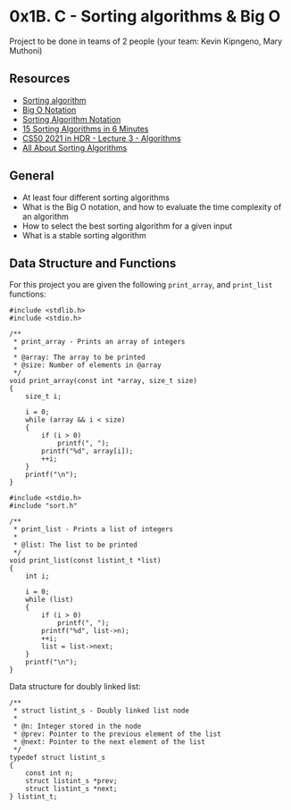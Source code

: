 # 0x1B. C - Sorting algorithms & Big O
Project to be done in teams of 2 people (your team: Kevin Kipngeno, Mary Muthoni)

## Resources
* [Sorting algorithm](https://en.wikipedia.org/wiki/Sorting_algorithm)
* [Big O Notation](https://stackoverflow.com/questions/487258/what-is-a-plain-english-explanation-of-big-o-notation)
* [Sorting Algorithm Notation](https://www.toptal.com/developers/sorting-algorithms)
* [15 Sorting Algorithms in 6 Minutes](https://www.youtube.com/watch?v=kPRA0W1kECg)
* [CS50 2021 in HDR - Lecture 3 - Algorithms](https://www.youtube.com/watch?v=yb0PY3LX2x8&t=2s)
* [All About Sorting Algorithms](https://www.geeksforgeeks.org/sorting-algorithms/)

## General
* At least four different sorting algorithms
* What is the Big O notation, and how to evaluate the time complexity of an algorithm
* How to select the best sorting algorithm for a given input
* What is a stable sorting algorithm

## Data Structure and Functions
For this project you are given the following `print_array`, and `print_list` functions:

```
#include <stdlib.h>
#include <stdio.h>

/**
 * print_array - Prints an array of integers
 *
 * @array: The array to be printed
 * @size: Number of elements in @array
 */
void print_array(const int *array, size_t size)
{
    size_t i;

    i = 0;
    while (array && i < size)
    {
        if (i > 0)
            printf(", ");
        printf("%d", array[i]);
        ++i;
    }
    printf("\n");
}
```

```
#include <stdio.h>
#include "sort.h"

/**
 * print_list - Prints a list of integers
 *
 * @list: The list to be printed
 */
void print_list(const listint_t *list)
{
    int i;

    i = 0;
    while (list)
    {
        if (i > 0)
            printf(", ");
        printf("%d", list->n);
        ++i;
        list = list->next;
    }
    printf("\n");
}
```

Data structure for doubly linked list:

```
/**
 * struct listint_s - Doubly linked list node
 *
 * @n: Integer stored in the node
 * @prev: Pointer to the previous element of the list
 * @next: Pointer to the next element of the list
 */
typedef struct listint_s
{
    const int n;
    struct listint_s *prev;
    struct listint_s *next;
} listint_t;
```
